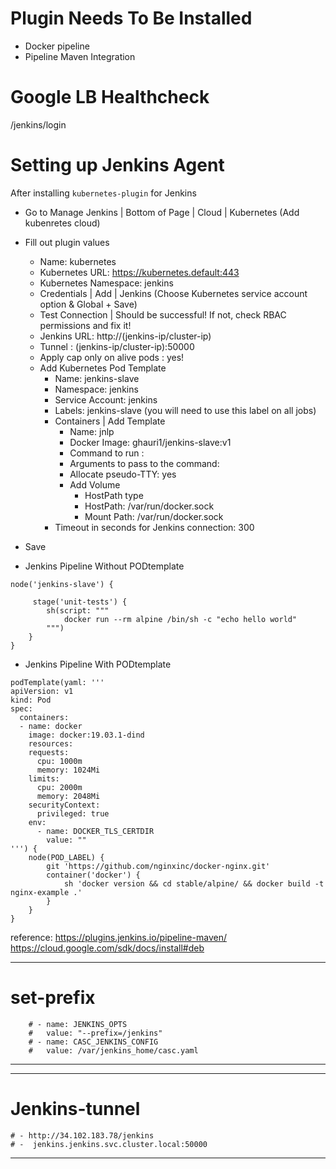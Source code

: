 # Plugin Needs To Be Installed
- Docker pipeline
- Pipeline Maven Integration

# Google LB Healthcheck 

  /jenkins/login


# Setting up Jenkins Agent

After installing `kubernetes-plugin` for Jenkins
* Go to Manage Jenkins | Bottom of Page | Cloud | Kubernetes (Add kubenretes cloud)
* Fill out plugin values
    * Name: kubernetes
    * Kubernetes URL: https://kubernetes.default:443
    * Kubernetes Namespace: jenkins
    * Credentials | Add | Jenkins (Choose Kubernetes service account option & Global + Save)
    * Test Connection | Should be successful! If not, check RBAC permissions and fix it!
    * Jenkins URL: http://(jenkins-ip/cluster-ip)
    * Tunnel : (jenkins-ip/cluster-ip):50000
    * Apply cap only on alive pods : yes!
    * Add Kubernetes Pod Template
        * Name: jenkins-slave
        * Namespace: jenkins
        * Service Account: jenkins
        * Labels: jenkins-slave (you will need to use this label on all jobs)
        * Containers | Add Template
            * Name: jnlp
            * Docker Image: ghauri1/jenkins-slave:v1
            * Command to run : <Make this blank>
            * Arguments to pass to the command: <Make this blank>
            * Allocate pseudo-TTY: yes
            * Add Volume
                * HostPath type
                * HostPath: /var/run/docker.sock
                * Mount Path: /var/run/docker.sock
        * Timeout in seconds for Jenkins connection: 300
* Save

* Jenkins Pipeline Without PODtemplate

```
node('jenkins-slave') {
    
     stage('unit-tests') {
        sh(script: """
            docker run --rm alpine /bin/sh -c "echo hello world"
        """)
    }
}
```
* Jenkins Pipeline With PODtemplate

```
podTemplate(yaml: '''
apiVersion: v1
kind: Pod
spec:
  containers:
  - name: docker
    image: docker:19.03.1-dind
    resources:
    requests:
      cpu: 1000m
      memory: 1024Mi
    limits:
      cpu: 2000m
      memory: 2048Mi
    securityContext:
      privileged: true
    env:
      - name: DOCKER_TLS_CERTDIR
        value: ""
''') {
    node(POD_LABEL) {
        git 'https://github.com/nginxinc/docker-nginx.git'
        container('docker') {
            sh 'docker version && cd stable/alpine/ && docker build -t nginx-example .'
        }
    }
}

```

reference: 
https://plugins.jenkins.io/pipeline-maven/
https://cloud.google.com/sdk/docs/install#deb

---
  # set-prefix
        # - name: JENKINS_OPTS
        #   value: "--prefix=/jenkins"
        # - name: CASC_JENKINS_CONFIG
        #   value: /var/jenkins_home/casc.yaml 
---

---
  # Jenkins-tunnel
    # - http://34.102.183.78/jenkins
    # -  jenkins.jenkins.svc.cluster.local:50000
---